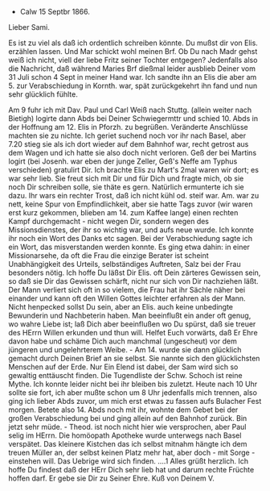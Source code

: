 + Calw 15 Septbr 1866.

Lieber Sami.

Es ist zu viel als daß ich ordentlich schreiben könnte. Du mußst dir von Elis. erzählen lassen. Und Mar schickt wohl meinen Brf. Ob Du nach Madr gehst weiß ich nicht, viell der liebe Fritz seiner Tochter entgegen? Jedenfalls also die Nachricht, daß während Maries Brf dießmal leider ausblieb Deiner vom 31 Juli schon 4 Sept in meiner Hand war. Ich sandte ihn an Elis die aber am 5. zur Verabschiedung in Kornth. war, spät zurückgekehrt ihn fand und nun sehr glücklich fühlte.

Am 9 fuhr ich mit Dav. Paul und Carl Weiß nach Stuttg. (allein weiter nach Bietigh) logirte dann Abds bei Deiner Schwiegermttr und schied 10. Abds in der Hoffnung am 12. Elis in Pforzh. zu begrüßen. Veränderte Anschlüsse machten sie zu nichte. Ich geriet suchend noch vor ihr nach Basel, aber 7.20 stieg sie als ich dort wieder auf dem Bahnhof war, recht getrost aus dem Wagen und ich hatte sie also doch nicht verloren. Geß der bei Martins logirt (bei Josenh. war eben der junge Zeller, Geß's Neffe am Typhus verschieden) gratulirt Dir. Ich brachte Elis zu Mart's 2mal waren wir dort; es war sehr lieb. Sie freut sich mit Dir und für Dich und fragte mich, ob sie noch Dir schreiben solle, sie thäte es gern. Natürlich ermunterte ich sie dazu. Ihr wars ein rechter Trost, daß ich nicht kühl od. steif war. Am. war zu nett, keine Spur von Empfindlichkeit, aber sie hatte Tags zuvor (wir waren erst kurz gekommen, blieben am 14. zum Kaffee lange) einen rechten Kampf durchgemacht - nicht wegen Dir, sondern wegen des Missionsdienstes, der ihr so wichtig war, und aufs neue wurde. Ich konnte ihr noch ein Wort des Danks etc sagen. Bei der Verabschiedung sagte ich ein Wort, das misverstanden werden konnte. Es ging etwa dahin: in einer Missionarsehe, da oft die Frau die einzige Berater ist scheint Unabhängigkeit des Urteils, selbständiges Auftreten, Salz bei der Frau besonders nötig. Ich hoffe Du läßst Dir Elis. oft Dein zärteres Gewissen sein, so daß sie Dir das Gewissen schärft, nicht nur sich von Dir nachziehen läßt. Der Mann verliert sich oft in so vielem, die Frau hat ihr Sächle näher bei einander und kann oft den Willen Gottes leichter erfahren als der Mann. Nicht henpecked sollst Du sein, aber an Elis. auch keine unbedingte Bewunderin und Nachbeterin haben. Man beeinflußt ein ander oft genug, wo wahre Liebe ist; laß Dich aber beeinflußen wo Du spürst, daß sie treuer des HErrn Willen erkunden und thun will. Helfet Euch vorwärts, daß Er Ehre davon habe und schäme Dich auch manchmal (ungescheut) vor dem jüngeren und ungelehrterem Weibe. - Am 14. wurde sie dann glücklich gemacht durch Deinen Brief an sie selbst. Sie nannte sich den glücklichsten Menschen auf der Erde. Nur Ein Elend ist dabei, der Sam wird sich so gewaltig enttäuscht finden. Die Tugendliste der Schw. Schoch ist reine Mythe. Ich konnte leider nicht bei ihr bleiben bis zuletzt. Heute nach 10 Uhr sollte sie fort, ich aber mußte schon um 8 Uhr jedenfalls mich trennen, also ging ich lieber Abds zuvor, um mich erst etwas zu fassen aufs Bulacher Fest morgen. Betete also 14. Abds noch mit ihr, wohnte dem Gebet bei der großen Verabschiedung bei und ging allein auf den Bahnhof zurück. Bin jetzt sehr müde. - Theod. ist noch nicht hier wie versprochen, aber Paul selig im HErrn. Die homöopath Apotheke wurde unterwegs nach Basel verspätet. Das kleinere Kistchen das ich selbst mitnahm hängte ich dem treuen Müller an, der selbst keinen Platz mehr hat, aber doch - mit Sorge - einstehen will. Das Uebrige wird sich finden. ....1 Alles grüßt herzlich. Ich hoffe Du findest daß der HErr Dich sehr lieb hat und darum rechte Früchte hoffen darf. Er gebe sie Dir zu Seiner Ehre.
 Kuß von Deinem V.
